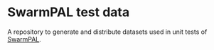 # SwarmPAL test data

A repository to generate and distribute datasets used in unit tests of [SwarmPAL](https://github.com/Swarm-DISC/SwarmPAL).
